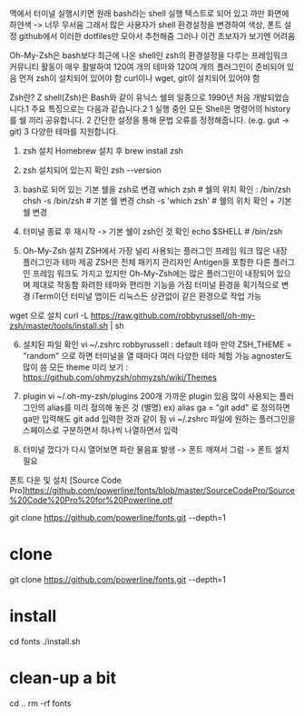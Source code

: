 맥에서 터미널 실행시키면 원래 bash라는 shell 실행
텍스트로 되어 있고 까만 화면에 하얀색 -> 너무 무서움
그래서 많은 사용자가 shell 환경설정을 변경하여 색상, 폰트 설정
github에서 이러한 dotfiles만 모아서 추천해줌
그러나 이건 초보자가 보기엔 어려움

Oh-My-Zsh은 bash보다 최근에 나온 shell인 zsh의 환경설정을 다루는 프레임워크
커뮤니티 활동이 매우 활발하여 120여 개의 테마와 120여 개의 플러그인이 준비되어 있음
먼저 zsh이 설치되어 있어야 함
curl이나 wget, git이 설치되어 있어야 함

Zsh란?
Z shell(Zsh)은 Bash와 같이 유닉스 쉘의 일종으로 1990년 처음 개발되었습니다.1 주요 특징으로는 다음과 같습니다.2
1 실행 중인 모든 Shell은 명령어의 history를 쉘 끼리 공유합니다.
2 간단한 설정을 통해 문법 오류를 정정해줍니다. (e.g. gut → git)
3 다양한 테마를 지원합니다.

1) zsh 설치
Homebrew 설치 후
brew install zsh

2) zsh 설치되어 있는지 확인
zsh --version

3) bash로 되어 있는 기본 쉘을 zsh로 변경
which zsh   # 쉘의 위치 확인 : /bin/zsh
chsh -s /bin/zsh   # 기본 쉘 변경
chsh -s 'which zsh' # 쉘의 위치 확인 + 기본 쉘 변경

4) 터미널 종료 후 재시작 -> 기본 쉘이 zsh인 것 확인
echo $SHELL    # /bin/zsh

5) Oh-My-Zsh 설치
ZSH에서 가장 널리 사용되는 플러그인 프레임 워크
많은 내장 플러그인과 테마 제공
ZSH은 전체 패키지 관리자인 Antigen을 포함한 다른 플러그인 프레임 워크도 가지고 있지만 Oh-My-Zsh에는 많은 플러그인이 내장되어 있으며 제대로 작동함
화려한 테마와 편리한 기능을 가짐
터미널 환경을 획기적으로 변경
iTerm이던 터미널 앱이든 리눅스든 상관없이 같은 환경으로 작업 가능

wget 으로 설치
curl -L https://raw.github.com/robbyrussell/oh-my-zsh/master/tools/install.sh | sh

6) 설치된 파일 확인
vi ~/.zshrc
robbyrussell : default 테마
만약 ZSH_THEME = "random" 으로 하면 터미널을 열 때마다 여러 다양한 테마 체험 가능
agnoster도 많이 씀
모든 theme 미리 보기 : https://github.com/ohmyzsh/ohmyzsh/wiki/Themes

7) plugin
vi ~/.oh-my-zsh/plugins
200개 가까운 plugin 있음
많이 사용되는 플러그인의 alias를 미리 정의해 놓은 것 (별명)
ex) alias ga = "git add" 로 정의하면 ga만 입력해도 git add 입력한 것과 같이 됨
vi ~/.zshrc 파일에 원하는 플러그인을 스페이스로 구분하면서 하나씩 나열하면서 입력

8) 터미널 껐다가 다시 열어보면 파란 물음표 발생
-> 폰트 깨져서 그럼 -> 폰트 설치 필요

폰트 다운 및 설치
[Source Code Pro]<https://github.com/powerline/fonts/blob/master/SourceCodePro/Source%20Code%20Pro%20for%20Powerline.otf>

git clone https://github.com/powerline/fonts.git --depth=1
# clone
git clone https://github.com/powerline/fonts.git --depth=1
# install
cd fonts
./install.sh
# clean-up a bit
cd ..
rm -rf fonts





